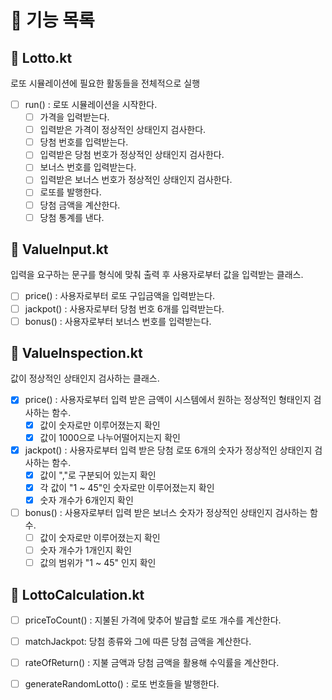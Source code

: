 # 📂 기능 목록

## 📄 Lotto.kt
로또 시뮬레이션에 필요한 활동들을 전체적으로 실행
- [ ] run() : 로또 시뮬레이션을 시작한다.
    - [ ] 가격을 입력받는다.
    - [ ] 입력받은 가격이 정상적인 상태인지 검사한다.
    - [ ] 당첨 번호를 입력받는다.
    - [ ] 입력받은 당첨 번호가 정상적인 상태인지 검사한다.
    - [ ] 보너스 번호를 입력받는다.
    - [ ] 입력받은 보너스 번호가 정상적인 상태인지 검사한다.
    - [ ] 로또를 발행한다.
    - [ ] 당첨 금액을 계산한다.
    - [ ] 당첨 통계를 낸다.

## 📄 ValueInput.kt
입력을 요구하는 문구를 형식에 맞춰 출력 후 사용자로부터 값을 입력받는 클래스.
- [ ] price() : 사용자로부터 로또 구입금액을 입력받는다.
- [ ] jackpot() : 사용자로부터 당첨 번호 6개를 입력받는다.  
- [ ] bonus() : 사용자로부터 보너스 번호를 입력받는다.

## 📄 ValueInspection.kt
값이 정상적인 상태인지 검사하는 클래스.
- [x] price() : 사용자로부터 입력 받은 금액이 시스템에서 원하는 정상적인 형태인지 검사하는 함수.
    - [x] 값이 숫자로만 이루어졌는지 확인
    - [x] 값이 1000으로 나누어떨어지는지 확인
- [x] jackpot() : 사용자로부터 입력 받은 당첨 로또 6개의 숫자가 정상적인 상태인지 검사하는 함수.
    - [x] 값이 ","로 구분되어 있는지 확인
    - [x] 각 값이 "1 ~ 45"인 숫자로만 이루어졌는지 확인
    - [x] 숫자 개수가 6개인지 확인
- [ ] bonus() : 사용자로부터 입력 받은 보너스 숫자가 정상적인 상태인지 검사하는 함수.
    - [ ] 값이 숫자로만 이루어졌는지 확인
    - [ ] 숫자 개수가 1개인지 확인
    - [ ] 값의 범위가 "1 ~ 45" 인지 확인

## 📄 LottoCalculation.kt
- [ ] priceToCount() : 지불된 가격에 맞추어 발급할 로또 개수를 계산한다.
- [ ] matchJackpot: 당첨 종류와 그에 따른 당첨 금액을 계산한다.
- [ ] rateOfReturn() : 지불 금액과 당첨 금액을 활용해 수익률을 계산한다.
- [ ] generateRandomLotto() : 로또 번호들을 발행한다.
 
